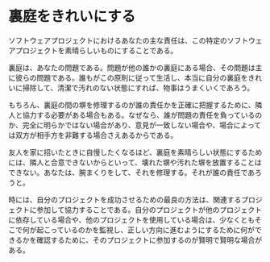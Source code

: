# 裏庭をきれいにする

ソフトウェアプロジェクトにおけるあなたの主な責任は、この特定のソフトウェアプロジェクトを素晴らしいものにすることである。

裏庭は、あなたの問題である。問題が他の誰かの裏庭にある場合、その問題は主に彼らの問題である。誰もがこの原則に従って生活し、本当に自分の裏庭をきれいに掃除して、清潔で汚れのない状態にすれば、物事はうまくいくであろう。

もちろん、裏庭の間の塀を修理するのが誰の責任かを正確に把握するために、隣人と協力する必要がある場合もある。なぜなら、誰が問題の責任を負っているのか、完全に明らかではない場合があり、意見が一致しない場合や、場合によっては双方が相手方を非難する場合さえあるからである。

友人を家に招いたときに自慢したくなるほど、裏庭を素晴らしい状態にするためには、隣人と合意できないからといって、壊れた塀や汚れた塀を放置することはできない。あなたは、腕まくりをして、それを修理する。それが誰の責任であろうと。

時には、自分のプロジェクトを成功させるための最良の方法は、関連するプロジェクトに参加して協力することである。自分のプロジェクトが他のプロジェクトに依存している場合や、他のプロジェクトを使用している場合は、少なくともそこで何が起こっているのかを監視し、正しい方向に進むようにするために何ができるかを確認するために、そのプロジェクトに参加するのが賢明で賢明な場合がある。
